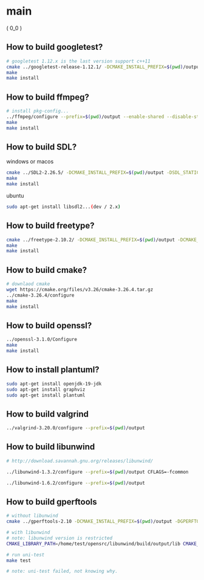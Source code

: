 # main

( 0_0 )

## How to build googletest?

```bash
# googletest 1.12.x is the last version support c++11
cmake ../googletest-release-1.12.1/ -DCMAKE_INSTALL_PREFIX=$(pwd)/output -DBUILD_SHARED_LIBS=ON -DCMAKE_BUILD_TYPE=Release -DCMAKE_CXX_STANDARD=14
make
make install
```

## How to build ffmpeg?

```bash
# install pkg-config...
../ffmpeg/configure --prefix=$(pwd)/output --enable-shared --disable-static --disable-autodetect --disable-asm
make
make install
```

## How to build SDL?

windows or macos

```bash
cmake ../SDL2-2.26.5/ -DCMAKE_INSTALL_PREFIX=$(pwd)/output -DSDL_STATIC=OFF -DCMAKE_BUILD_TYPE=Release
make
make install
```

ubuntu

```bash
sudo apt-get install libsdl2...(dev / 2.x)
```

## How to build freetype?

```bash
cmake ../freetype-2.10.2/ -DCMAKE_INSTALL_PREFIX=$(pwd)/output -DCMAKE_BUILD_TYPE=Release -DBUILD_SHARED_LIBS=true -DFT_DISABLE_BROTLI=ON -DFT_DISABLE_BZIP2=ON -DFT_DISABLE_HARFBUZZ=ON -DFT_DISABLE_PNG=ON -DFT_DISABLE_ZLIB=ON -DFT_REQUIRE_BROTLI=ON -DFT_REQUIRE_BZIP2=ON -DFT_REQUIRE_HARFBUZZ=ON
make
make install
```

## How to build cmake?

```bash
# downlaod cmake
wget https://cmake.org/files/v3.26/cmake-3.26.4.tar.gz
../cmake-3.26.4/configure
make
make install
```

## How to build openssl?

```bash
../openssl-3.1.0/Configure
make
make install
```

## How to install plantuml?

```bash
sudo apt-get install openjdk-19-jdk
sudo apt-get install graphviz
sudo apt-get install plantuml
```

## How to build valgrind

```bash
../valgrind-3.20.0/configure --prefix=$(pwd)/output
```

## How to build libunwind

```bash
# http://download.savannah.gnu.org/releases/libunwind/

../libunwind-1.3.2/configure --prefix=$(pwd)/output CFLAGS=-fcommon

../libunwind-1.6.2/configure --prefix=$(pwd)/output
```

## How to build gperftools

```bash
# without libunwind
cmake ../gperftools-2.10 -DCMAKE_INSTALL_PREFIX=$(pwd)/output -DGPERFTOOLS_BUILD_STATIC=OFF -Dgperftools_enable_frame_pointers=ON -Dgperftools_enable_libunwind=OFF

# with libunwind
# note: libunwind version is restricted
CMAKE_LIBRARY_PATH=/home/test/opensrc/libunwind/build/output/lib CMAKE_INCLUDE_PATH=/home/test/opensrc/libunwind/build/output/include cmake ../gperftools-2.10 -DCMAKE_INSTALL_PREFIX=$(pwd)/output -DGPERFTOOLS_BUILD_STATIC=OFF -Dgperftools_enable_frame_pointers=ON -Dgperftools_enable_libunwind=OFF

# run uni-test
make test

# note: uni-test failed, not knowing why.
```